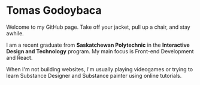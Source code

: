  # Tomas Godoybaca

Welcome to my GitHub page. Take off your jacket, pull up a chair, and stay awhile.
 
 I am a recent graduate from **Saskatchewan Polytechnic** in the **Interactive Design and Technology** program. 
 My main focus is Front-end Development and React. 

 When I'm not building websites, I'm usually playing videogames or trying to learn Substance Designer and Substance painter using online tutorials.
